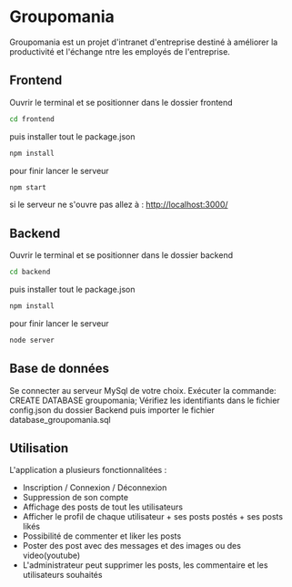 # Groupomania

Groupomania est un projet d'intranet d'entreprise destiné à améliorer la productivité et l'échange ntre les employés de l'entreprise.

## Frontend

Ouvrir le terminal et se positionner dans le dossier frontend

```bash
cd frontend
```

puis installer tout le package.json

```bash
npm install
```

pour finir lancer le serveur

```bash
npm start
```

si le serveur ne s'ouvre pas allez à :
[http://localhost:3000/](http://localhost:3000/)

## Backend

Ouvrir le terminal et se positionner dans le dossier backend

```bash
cd backend
```

puis installer tout le package.json

```bash
npm install
```

pour finir lancer le serveur

```bash
node server
```

## Base de données

Se connecter au serveur MySql de votre choix. Exécuter la commande: CREATE DATABASE groupomania; Vérifiez les identifiants dans le fichier config.json du dossier Backend puis importer le fichier database_groupomania.sql

## Utilisation

L'application a plusieurs fonctionnalitées :

- Inscription / Connexion / Déconnexion
- Suppression de son compte
- Affichage des posts de tout les utilisateurs
- Afficher le profil de chaque utilisateur + ses posts postés + ses posts likés
- Possibilité de commenter et liker les posts
- Poster des post avec des messages et des images ou des video(youtube)
- L'administrateur peut supprimer les posts, les commentaire et les utilisateurs souhaités
